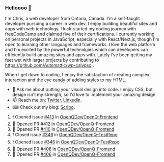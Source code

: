 ### Helloooo 👋

I'm Chris, a web developer from Ontario, Canada. I'm a self-taught developer pursuing a career in web dev. I enjoy building beautiful sites and apps with web technology.
I kick-started my coding journey with freeCodeCamp and claimed five of their certifications.  I currently working on personal projects in JavaScript, especially with React/Next.js, though I'm open to learning other languages and frameworks. I love the web platform and I'm excited by the powerful technolgies which can developers can efficiently build amazing sites and apps with. Lately I've been getting my feet wet with larger projects by contributing to https://github.com/Automattic/wp-calypso .

When I get down to coding, I enjoy the satisfaction of creating complex interaction and the eye candy of adding styles to my HTML. 

- 💬 Ask me about putting your visual design into code. I enjoy CSS, but design isn't my strength, so I'd love to implement your amazing design.
- 📫 Reach me on: [Twitter](https://twitter.com/Christo28120856), [Linkedin](https://www.linkedin.com/in/christopher-stevers-07b9a5204/).
- ⌨ Check out my blog: [Scribo](https://christopherstevers.cf).
<!--
**Christopher-Stevers/Christopher-Stevers** is a ✨ _special_ ✨ repository because its `README.md` (this file) appears on your GitHub profile.

Here are some ideas to get you started:

- 🔭 I’m currently working on ...
- 🌱 I’m currently learning ...
- 👯 I’m looking to collaborate on ...
- 🤔 I’m looking for help with ...
- 😄 Pronouns: ...
- ⚡ Fun fact: ...
-->

<!--START_SECTION:activity-->
1. ❗️ Opened issue [#413](https://github.com/OpenQDev/OpenQ-Frontend/issues/413) in [OpenQDev/OpenQ-Frontend](https://github.com/OpenQDev/OpenQ-Frontend)
2. 💪 Opened PR [#412](https://github.com/OpenQDev/OpenQ-Frontend/pull/412) in [OpenQDev/OpenQ-Frontend](https://github.com/OpenQDev/OpenQ-Frontend)
3. 💪 Opened PR [#410](https://github.com/OpenQDev/OpenQ-Frontend/pull/410) in [OpenQDev/OpenQ-Frontend](https://github.com/OpenQDev/OpenQ-Frontend)
4. ❗️ Closed issue [#346](https://github.com/OpenQDev/OpenQ-TestRepo/issues/346) in [OpenQDev/OpenQ-TestRepo](https://github.com/OpenQDev/OpenQ-TestRepo)
5. ❗️ Opened issue [#346](https://github.com/OpenQDev/OpenQ-TestRepo/issues/346) in [OpenQDev/OpenQ-TestRepo](https://github.com/OpenQDev/OpenQ-TestRepo)
6. 💪 Opened PR [#408](https://github.com/OpenQDev/OpenQ-Frontend/pull/408) in [OpenQDev/OpenQ-Frontend](https://github.com/OpenQDev/OpenQ-Frontend)
7. 💪 Opened PR [#406](https://github.com/OpenQDev/OpenQ-Frontend/pull/406) in [OpenQDev/OpenQ-Frontend](https://github.com/OpenQDev/OpenQ-Frontend)
<!--END_SECTION:activity-->
